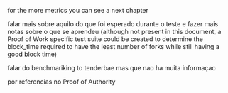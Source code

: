 for the more metrics you can see a next chapter

falar mais sobre aquilo do que foi esperado durante o teste e fazer mais notas sobre o que se aprendeu
(although not present in this document, a Proof of Work specific test suite could be created to determine the block_time required to have the least number of forks while still having a good block time)

falar  do benchmariking to tenderbae mas que nao ha muita informaçao


por referencias no Proof of Authority
